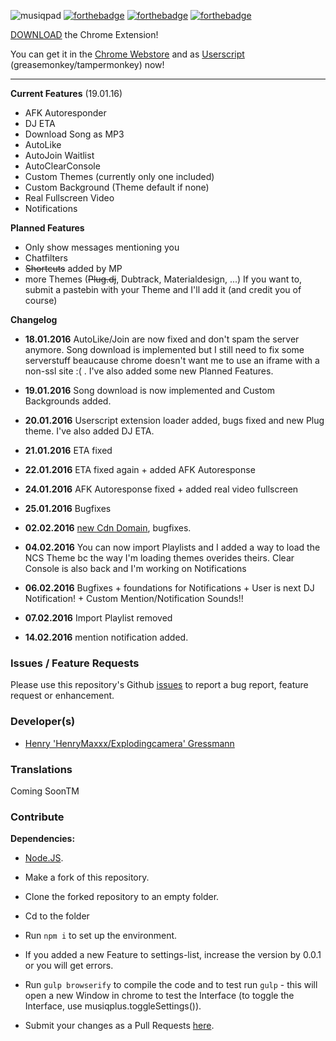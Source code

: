 ![musiqpad](https://i.imgur.com/fkiOUOM.png)
[![forthebadge](http://forthebadge.com/images/badges/built-with-love.svg)](http://forthebadge.com)
[![forthebadge](http://forthebadge.com/images/badges/compatibility-club-penguin.svg)](http://forthebadge.com)
[![forthebadge](http://forthebadge.com/images/badges/uses-badges.svg)](http://forthebadge.com)

[DOWNLOAD](https://chrome.google.com/webstore/detail/cdllelmnnfgcnkfmbcnnginopojgkoih) the Chrome Extension!

You can get it in the [Chrome Webstore](https://chrome.google.com/webstore/detail/musiqplus/cdllelmnnfgcnkfmbcnnginopojgkoih) and as [Userscript](http://cdn.explodingcamera.com/mqplus.user.js
) (greasemonkey/tampermonkey) now!
****


**Current Features** (19.01.16)

* AFK Autoresponder
* DJ ETA
* Download Song as MP3
* AutoLike
* AutoJoin Waitlist
* AutoClearConsole
* Custom Themes (currently only one included)
* Custom Background (Theme default if none)
* Real Fullscreen Video
* Notifications

**Planned Features**

* Only show messages mentioning you
* Chatfilters
* ~~Shortcuts~~ added by MP
* more Themes (~~Plug.dj~~, Dubtrack, Materialdesign, ...) If you want to, submit a pastebin with your Theme and I'll add it (and credit you of course)

**Changelog**

* **18.01.2016** AutoLike/Join are now fixed and don't spam the server anymore. Song download is implemented but I still need to fix some serverstuff beaucause chrome doesn't want me to use an iframe with a non-ssl site :( . I've also added some new Planned Features.

* **19.01.2016** Song download is now implemented and Custom Backgrounds added.

* **20.01.2016** Userscript extension loader added, bugs fixed and new Plug theme. I've also added DJ ETA.

* **21.01.2016** ETA fixed

* **22.01.2016** ETA fixed again + added AFK Autoresponse

* **24.01.2016** AFK Autoresponse fixed + added real video fullscreen

* **25.01.2016** Bugfixes

* **02.02.2016** [new Cdn Domain](https://twitter.com/ExplodingCamera/status/694296371877273603), bugfixes.

* **04.02.2016** You can now import Playlists and I added a way to load the NCS Theme bc the way I'm loading themes overides theirs. Clear Console is also back and I'm working on Notifications

* **06.02.2016** Bugfixes + foundations for Notifications + User is next DJ Notification! + Custom Mention/Notification Sounds!!

* **07.02.2016** Import Playlist removed

* **14.02.2016** mention notification added.


### Issues / Feature Requests
Please use this repository's Github [issues](https://github.com/explodingcamera/musiqplus/issues) to report a bug report, feature request or enhancement.

### Developer(s)
* [Henry 'HenryMaxxx/Explodingcamera' Gressmann](https://github.com/henr-y)

### Translations

Coming SoonTM

### Contribute

**Dependencies:**

* [Node.JS](http://nodejs.org/download/).

* Make a fork of this repository.
* Clone the forked repository to an empty folder.
* Cd to the folder
* Run `npm i` to set up the environment.
* If you added a new Feature to settings-list, increase the version by 0.0.1 or you will get errors.
* Run `gulp browserify` to compile the code and to test run `gulp` - this will open a new Window in chrome to test the Interface (to toggle the Interface, use musiqplus.toggleSettings()).
* Submit your changes as a Pull Requests [here](https://github.com/explodingcamera/musiqplus/pulls).
